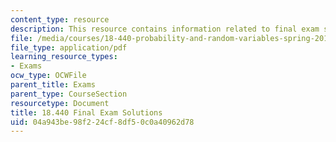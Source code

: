 ```yaml
---
content_type: resource
description: This resource contains information related to final exam solutions.
file: /media/courses/18-440-probability-and-random-variables-spring-2014/04a943be98f224cf8df50c0a40962d78_MIT18_440S14_final2011_sol.pdf
file_type: application/pdf
learning_resource_types:
- Exams
ocw_type: OCWFile
parent_title: Exams
parent_type: CourseSection
resourcetype: Document
title: 18.440 Final Exam Solutions
uid: 04a943be-98f2-24cf-8df5-0c0a40962d78
---
```

